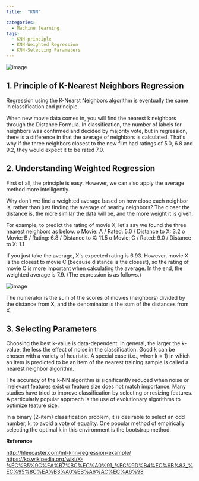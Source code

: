 ```yaml
---
title:  "KNN"

categories:
  - Machine learning
tags:
  - KNN-principle
  - KNN-Weighted Regression
  - KNN-Selecting Parameters
---
```



![image](https://user-images.githubusercontent.com/78076248/125558420-fa4a6bea-87d3-4fd6-80e3-daf12c5ac88c.png)



## 1. Principle of K-Nearest Neighbors Regression



Regression using the K-Nearst Neighbors algorithm is eventually the same in classification and principle.
 

When new movie data comes in, you will find the nearest k neighbors through the Distance Formula. In classification, the number of labels for neighbors was confirmed and decided by majority vote, but in regression, there is a difference in that the average of neighbors is calculated. That's why if the three neighbors closest to the new film had ratings of 5.0, 6.8 and 9.2, they would expect it to be rated 7.0.

 

## 2. Understanding Weighted Regression

First of all, the principle is easy. However, we can also apply the average method more intelligently.

Why don't we find a weighted average based on how close each neighbor is, rather than just finding the average of nearby neighbors? The closer the distance is, the more similar the data will be, and the more weight it is given.


 For example, to predict the rating of movie X, let's say we found the three nearest neighbors as below.
 o Movie: A / Rated: 5.0 / Distance to X: 3.2
 o Movie: B / Rating: 6.8 / Distance to X: 11.5
 o Movie: C / Rated: 9.0 / Distance to X: 1.1


 If you just take the average, X's expected rating is 6.93.
 However, movie X is the closest to movie C (because distance is the closest), so the rating of movie C is more important when calculating the average.
 In the end, the weighted average is 7.9. (The expression is as follows.)

![image](https://user-images.githubusercontent.com/78076248/125558431-cb92542f-7b91-4659-a0eb-72c288d350b4.png)

The numerator is the sum of the scores of movies (neighbors) divided by the distance from X, and the denominator is the sum of the distances from X.

 

## 3. Selecting Parameters


 Choosing the best k-value is data-dependent. In general, the larger the k-value, the less the effect of noise in the classification. Good k can be chosen with a variety of heuristic. A special case (i.e., when k = 1) in which an item is predicted to be an item of the nearest training sample is called a nearest neighbor algorithm.

 The accuracy of the k-NN algorithm is significantly reduced when noise or irrelevant features exist or feature size does not match importance. Many studies have tried to improve classification by selecting or resizing features. A particularly popular approach is the use of evolutionary algorithms to optimize feature size. 

 In a binary (2-item) classification problem, it is desirable to select an odd number, k, to avoid a vote of equality. One popular method of empirically selecting the optimal k in this environment is the bootstrap method.





**Reference** 

 

http://hleecaster.com/ml-knn-regression-example/
https://ko.wikipedia.org/wiki/K-%EC%B5%9C%EA%B7%BC%EC%A0%91_%EC%9D%B4%EC%9B%83_%EC%95%8C%EA%B3%A0%EB%A6%AC%EC%A6%98
